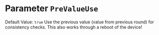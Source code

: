 # Parameter `PreValueUse`
Default Value: `true`
Use the previous value (value from previous round) for consistency checks.
This also works through a reboot of the device!
